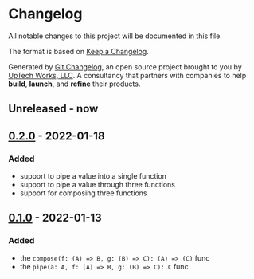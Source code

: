 # Changelog

All notable changes to this project will be documented in this file.

The format is based on [Keep a Changelog](https://keepachangelog.com/en/1.0.0/).

Generated by [Git Changelog](https://github.com/uptech/git-cl), an open source project brought to you by [UpTech Works, LLC](https://upte.ch). A consultancy that partners with companies to help **build**, **launch**, and **refine** their products.


## Unreleased - now


## [0.2.0] - 2022-01-18

### Added
- support to pipe a value into a single function
- support to pipe a value through three functions
- support for composing three functions


## [0.1.0] - 2022-01-13

### Added
- the `compose(f: (A) => B, g: (B) => C): (A) => (C)` func
- the `pipe(a: A, f: (A) => B, g: (B) => C): C` func

[0.2.0]: https://github.com/uptech/functional-ts/compare/12845d5...aba2d50
[0.1.0]: https://github.com/uptech/functional-ts/compare/165a4c6...12845d5
